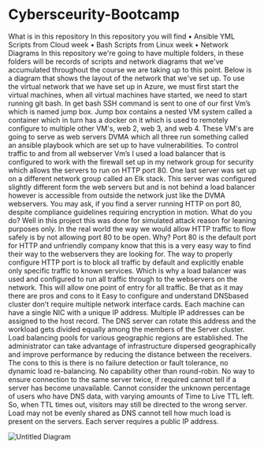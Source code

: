 # Cybersceurity-Bootcamp
What is in this repository 
In this repository you will find 
•	Ansible YML Scripts from Cloud week
•	Bash Scripts from Linux week
•	Network Diagrams
In this repository we're going to have multiple folders, in these folders will be records of scripts and network diagrams that we've accumulated throughout the course we are taking up to this point. Below is a diagram that shows the layout of the network that we've set up.
To use the virtual network that we have set up in Azure, we must first start the virtual machines, when all virtual machines have started, we need to start running git bash. In get bash SSH command is sent to one of our first Vm’s which is named jump box. Jump box contains a nested VM system called a container which in turn has a docker on it which is used to remotely configure to multiple other VM's, web 2, web 3, and web 4. These VM's are going to serve as web servers DVMA which all three run something called an ansible playbook which are set up to have vulnerabilities. 
To control traffic to and from all webserver Vm’s I used a load balancer that is configured to work with the firewall set up in my network group for security which allows the servers to run on HTTP port 80. One last server was set up on a different network group called an Elk stack. This server was configured slightly different form the web servers but and is not behind a load balancer however is accessible from outside the network just like the DVMA webservers. 
You may ask, if you find a server running HTTP on port 80, despite compliance guidelines requiring encryption in motion. What do you do? Well in this project this was done for simulated attack reason for leaning purposes only. In the real world the way we would allow HTTP traffic to flow safely is by not allowing port 80 to be open. Why? Port 80 is the default port for HTTP and unfriendly company know that this is a very easy way to find their way to the webservers they are looking for. The way to properly configure HTTP port is to block all traffic by default and explicitly enable only specific traffic to known services. Which is why a load balancer was used and configured to run all traffic through to the webservers on the network. This will allow one point of entry for all traffic.
Be that as it may there are pros and cons to it Easy to configure and understand DNSbased cluster don’t require multiple network interface cards. Each machine can have a single NIC with a unique IP address. Multiple IP addresses can be assigned to the host record. The DNS server can rotate this address and the workload gets divided equally among the members of the Server cluster. Load balancing pools for various geographic regions are established. The administrator can take advantage of infrastructure dispersed geographically and improve performance by reducing the distance between the receivers.
The cons to this is there is no failure detection or fault tolerance, no dynamic load re-balancing. No capability other than round-robin. No way to ensure connection to the same server twice, if required cannot tell if a server has become unavailable. Cannot consider the unknown percentage of users who have DNS data, with varying amounts of Time to Live TTL left. So, when TTL times out, visitors may still be directed to the wrong server. Load may not be evenly shared as DNS cannot tell how much load is present on the servers. Each server requires a public IP address.


![Untitled Diagram](https://user-images.githubusercontent.com/91102756/134803928-779fbee9-17fc-4198-8882-c8f5683e0bfc.jpg)
